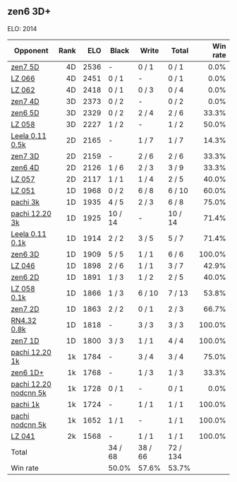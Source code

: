 ## zen6 3D+ ##

ELO: 2014

Opponent | Rank | ELO | Black | Write | Total | Win rate
---------|-----:|----:|-------|-------|-------|-------:
[zen7 5D](zen7%205D.md) | 4D | 2536 | - | 0 / 1 | 0 / 1 | 0.0%
[LZ 066](LZ%20066.md) | 4D | 2451 | 0 / 1 | - | 0 / 1 | 0.0%
[LZ 062](LZ%20062.md) | 4D | 2418 | 0 / 1 | 0 / 3 | 0 / 4 | 0.0%
[zen7 4D](zen7%204D.md) | 3D | 2373 | 0 / 2 | - | 0 / 2 | 0.0%
[zen6 5D](zen6%205D.md) | 3D | 2329 | 0 / 2 | 2 / 4 | 2 / 6 | 33.3%
[LZ 058](LZ%20058.md) | 3D | 2227 | 1 / 2 | - | 1 / 2 | 50.0%
[Leela 0.11 0.5k](Leela%200.11%200.5k.md) | 2D | 2165 | - | 1 / 7 | 1 / 7 | 14.3%
[zen7 3D](zen7%203D.md) | 2D | 2159 | - | 2 / 6 | 2 / 6 | 33.3%
[zen6 4D](zen6%204D.md) | 2D | 2126 | 1 / 6 | 2 / 3 | 3 / 9 | 33.3%
[LZ 057](LZ%20057.md) | 2D | 2117 | 1 / 1 | 1 / 4 | 2 / 5 | 40.0%
[LZ 051](LZ%20051.md) | 1D | 1968 | 0 / 2 | 6 / 8 | 6 / 10 | 60.0%
[pachi 3k](pachi%203k.md) | 1D | 1935 | 4 / 5 | 2 / 3 | 6 / 8 | 75.0%
[pachi 12.20 3k](pachi%2012.20%203k.md) | 1D | 1925 | 10 / 14 | - | 10 / 14 | 71.4%
[Leela 0.11 0.1k](Leela%200.11%200.1k.md) | 1D | 1914 | 2 / 2 | 3 / 5 | 5 / 7 | 71.4%
[zen6 3D](zen6%203D.md) | 1D | 1909 | 5 / 5 | 1 / 1 | 6 / 6 | 100.0%
[LZ 046](LZ%20046.md) | 1D | 1898 | 2 / 6 | 1 / 1 | 3 / 7 | 42.9%
[zen6 2D](zen6%202D.md) | 1D | 1891 | 1 / 3 | 1 / 2 | 2 / 5 | 40.0%
[LZ 058 0.1k](LZ%20058%200.1k.md) | 1D | 1866 | 1 / 3 | 6 / 10 | 7 / 13 | 53.8%
[zen7 2D](zen7%202D.md) | 1D | 1863 | 2 / 2 | 0 / 1 | 2 / 3 | 66.7%
[RN4.32 0.8k](RN4.32%200.8k.md) | 1D | 1818 | - | 3 / 3 | 3 / 3 | 100.0%
[zen7 1D](zen7%201D.md) | 1D | 1800 | 3 / 3 | 1 / 1 | 4 / 4 | 100.0%
[pachi 12.20 1k](pachi%2012.20%201k.md) | 1k | 1784 | - | 3 / 4 | 3 / 4 | 75.0%
[zen6 1D+](zen6%201D+.md) | 1k | 1768 | - | 1 / 3 | 1 / 3 | 33.3%
[pachi 12.20 nodcnn 5k](pachi%2012.20%20nodcnn%205k.md) | 1k | 1728 | 0 / 1 | - | 0 / 1 | 0.0%
[pachi 1k](pachi%201k.md) | 1k | 1724 | - | 1 / 1 | 1 / 1 | 100.0%
[pachi nodcnn 5k](pachi%20nodcnn%205k.md) | 1k | 1652 | 1 / 1 | - | 1 / 1 | 100.0%
[LZ 041](LZ%20041.md) | 2k | 1568 | - | 1 / 1 | 1 / 1 | 100.0%
Total | | | 34 / 68 | 38 / 66 | 72 / 134 | 
Win rate| | | 50.0% | 57.6% | 53.7% | 
